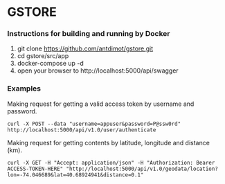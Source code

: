 # GSTORE

### Instructions for building and running by Docker

1. git clone https://github.com/antdimot/gstore.git
2. cd gstore/src/app
3. docker-compose up -d
4. open your browser to http://localhost:5000/api/swagger

### Examples

Making request for getting a valid access token by username and password.

    curl -X POST --data "username=appuser&password=P@ssw0rd" http://localhost:5000/api/v1.0/user/authenticate


Making request for getting contents by latitude, longitude and distance (km).

    curl -X GET -H "Accept: application/json" -H "Authorization: Bearer ACCESS-TOKEN-HERE" "http://localhost:5000/api/v1.0/geodata/location?lon=-74.046689&lat=40.68924941&distance=0.1"

